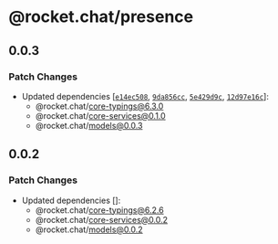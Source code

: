 # @rocket.chat/presence

## 0.0.3

### Patch Changes

- Updated dependencies [[`e14ec508`](https://github.com/RocketChat/Rocket.Chat/commit/e14ec50816ef34ee1df61cb8e824cb2a55ff6db9), [`9da856cc`](https://github.com/RocketChat/Rocket.Chat/commit/9da856cc67e0264db4c39ce5324f961fa0906779), [`5e429d9c`](https://github.com/RocketChat/Rocket.Chat/commit/5e429d9c78f22cec15d89a4bbf29dd474ecc1b52), [`12d97e16c`](https://github.com/RocketChat/Rocket.Chat/commit/12d97e16c2e12639944d35a4c59c0edba1fb5d2f)]:
  - @rocket.chat/core-typings@6.3.0
  - @rocket.chat/core-services@0.1.0
  - @rocket.chat/models@0.0.3

## 0.0.2

### Patch Changes

- Updated dependencies []:
  - @rocket.chat/core-typings@6.2.6
  - @rocket.chat/core-services@0.0.2
  - @rocket.chat/models@0.0.2

